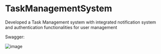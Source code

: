 # TaskManagementSystem
Developed a Task Management system with integrated notification system and authentication functionalities for user management

Swagger:

![image](https://github.com/user-attachments/assets/c086bd08-4f11-40f9-8b9b-ae546589d54b)

